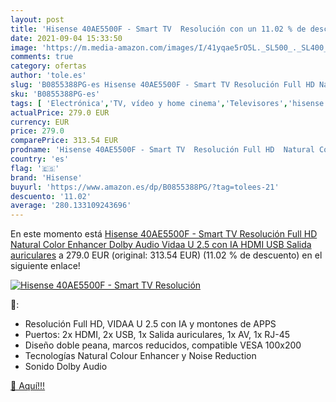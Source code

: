 ```yaml
---
layout: post
title: 'Hisense 40AE5500F - Smart TV  Resolución con un 11.02 % de descuento'
date: 2021-09-04 15:33:50
image: 'https://m.media-amazon.com/images/I/41yqae5rO5L._SL500_._SL400_.jpg'
comments: true
category: ofertas
author: 'tole.es'
slug: 'B0855388PG-es Hisense 40AE5500F - Smart TV Resolución Full HD Natural...'
sku: 'B0855388PG-es'
tags: [ 'Electrónica','TV, vídeo y home cinema','Televisores','hisense','smart','tv', ]
actualPrice: 279.0 EUR
currency: EUR
price: 279.0
comparePrice: 313.54 EUR
prodname: 'Hisense 40AE5500F - Smart TV  Resolución Full HD  Natural Color Enhancer  Dolby Audio  Vidaa U 2.5 con IA  HDMI  USB  Salida auriculares'
country: 'es'
flag: '🇪🇸'
brand: 'Hisense'
buyurl: 'https://www.amazon.es/dp/B0855388PG/?tag=tolees-21'
descuento: '11.02'
average: '280.133109243696'
---
```


En este momento está [Hisense 40AE5500F - Smart TV  Resolución Full HD  Natural Color Enhancer  Dolby Audio  Vidaa U 2.5 con IA  HDMI  USB  Salida auriculares](https://www.amazon.es/dp/B0855388PG/?tag=tolees-21) a 279.0 EUR (original: 313.54 EUR) (11.02 %  de descuento) en el siguiente enlace!

[![Hisense 40AE5500F - Smart TV  Resolución](https://m.media-amazon.com/images/I/41yqae5rO5L._SL500_._SL400_.jpg)](https://www.amazon.es/dp/B0855388PG/?tag=tolees-21)

🔎:

- Resolución Full HD, VIDAA U 2.5 con IA y montones de APPS
- Puertos: 2x HDMI, 2x USB, 1x Salida auriculares, 1x AV, 1x RJ-45
- Diseño doble peana, marcos reducidos, compatible VESA 100x200
- Tecnologías Natural Colour Enhancer y Noise Reduction
- Sonido Dolby Audio

[🛒 Aquí!!!](https://www.amazon.es/dp/B0855388PG/?tag=tolees-21)
